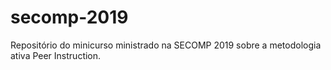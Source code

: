 # secomp-2019
Repositório do minicurso ministrado na SECOMP 2019 sobre a metodologia ativa Peer Instruction.
